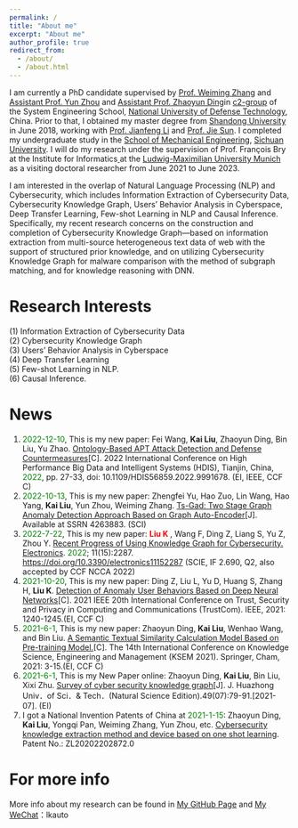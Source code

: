 ```yaml
---
permalink: /
title: "About me"
excerpt: "About me"
author_profile: true
redirect_from: 
  - /about/
  - /about.html
---
```


I am currently a PhD candidate supervised by [Prof. Weiming Zhang]() and [Assistant Prof. Yun Zhou](https://yzhou.github.io/) and [Assistant Prof. Zhaoyun Ding]()in [c2-group](https://c2-group.github.io/) of the System Engineering School, [National University of Defense Technology](https://www.nudt.edu.cn/), China. Prior to that, I obtained my master degree from [Shandong University](https://www.sdu.edu.cn/) in June 2018, working with [Prof. Jianfeng Li](https://www.mech.sdu.edu.cn/info/1127/121173.htm) and [Prof. Jie Sun](https://www.mech.sdu.edu.cn/info/1127/121121.htm). I completed my undergraduate study in the [School of Mechanical Engineering](http://msec.scu.edu.cn/), [Sichuan University](http://www.scu.edu.cn/). I will do my research under the supervision of Prof. François Bry[ ](https://www.pms.ifi.lmu.de/mitarbeiter/derzeitige/francois-bry/) at the Institute for Informatics[ ](http://www.ifi.lmu.de/front-page-en?set_language=en) at the [Ludwig-Maximilian University Munich](https://www.en.uni-muenchen.de/index.html) as a visiting doctoral researcher from June 2021 to June 2023.

I am interested in the overlap of Natural Language Processing (NLP) and Cybersecurity, which includes Information Extraction of Cybersecurity Data, Cybersecurity Knowledge Graph, Users’ Behavior Analysis in Cyberspace, Deep Transfer Learning, Few-shot Learning in NLP and Causal Inference. Specifically, my recent research concerns on the construction and completion of Cybersecurity Knowledge Graph—based on information extraction from multi-source heterogeneous text data of web with the support of structured prior knowledge, and on utilizing Cybersecurity Knowledge Graph for malware comparison with the method of subgraph matching, and for knowledge reasoning with DNN.

Research Interests
======
(1) Information Extraction of Cybersecurity Data
<br/>(2) Cybersecurity Knowledge Graph
<br/>(3) Users’ Behavior Analysis in Cyberspace
<br/>(4) Deep Transfer Learning
<br/>(5) Few-shot Learning in NLP.
<br/>(6) Causal Inference.

News
======
1. <font color='green'>2022-12-10</font>, This is my new paper: Fei Wang, **Kai Liu**, Zhaoyun Ding, Bin Liu, Yu Zhao. [Ontology-Based APT Attack Detection and Defense Countermeasures](https://ieeexplore.ieee.org/document/9991678)[C]. 2022 International Conference on High Performance Big Data and Intelligent Systems (HDIS), Tianjin, China, <font color='green'>2022</font>, pp. 27-33, doi: 10.1109/HDIS56859.2022.9991678. (EI, IEEE, CCF C)
2. <font color='green'>2022-10-13</font>, This is my new paper: Zhengfei Yu, Hao Zuo, Lin Wang, Hao Yang, **Kai Liu**, Yun Zhou, Weiming Zhang. [Ts-Gad: Two Stage Graph Anomaly Detection Approach Based on Graph Auto-Encoder](https://papers.ssrn.com/sol3/papers.cfm?abstract_id=4263883)[J]. Available at SSRN 4263883. (SCI)
3. <font color='green'>2022-7-22</font>, This is my new paper: **<font color='red'> Liu K </font>**, Wang F, Ding Z, Liang S, Yu Z, Zhou Y. [Recent Progress of Using Knowledge Graph for Cybersecurity. Electronics](https://www.mdpi.com/2079-9292/11/15/2287). <font color='green'>2022</font>; 11(15):2287. https://doi.org/10.3390/electronics11152287 (SCIE, IF 2.690, Q2, also accepted by CCF NCCA 2022)
4. <font color='green'>2021-10-20</font>, This is my new paper: Ding Z, Liu L, Yu D, Huang S, Zhang H, **Liu K**. [Detection of Anomaly User Behaviors Based on Deep Neural Networks](https://ieeexplore.ieee.org/document/9724456)[C]. 2021 IEEE 20th International Conference on Trust, Security and Privacy in Computing and Communications (TrustCom). IEEE, 2021: 1240-1245.(EI, CCF C)
5. <font color='green'>2021-6-1</font>, This is my new paper: Zhaoyun Ding, **Kai Liu**, Wenhao Wang, and Bin Liu. [A Semantic Textual Similarity Calculation Model Based on Pre-training Model.](https://doi.org/10.1007/978-3-030-82147-0_1)[C]. The 14th International Conference on Knowledge Science, Engineering and Management (KSEM 2021). Springer, Cham, 2021: 3-15.(EI, CCF C)
6. <font color='green'>2021-6-1</font>, This is my New Paper online: Zhaoyun Ding, **Kai Liu**, Bin Liu, Xixi Zhu. [Survey of cyber security knowledge graph](http://adm.hustxb.com/paper/download?uuid=4c8965ca370334e8b003afb2f07c18b2)[J]. J. Huazhong Univ．of Sci．& Tech．(Natural Science Edition).49(07):79-91.[2021-07]. (EI)
7. I got a National Invention Patents of China at <font color='green'>2021-1-15</font>: Zhaoyun Ding, **Kai Liu**, Yongqi Pan, Weiming Zhang, Yun Zhou, etc. [Cybersecurity knowledge extraction method and device based on one shot learning](https://worldwide.espacenet.com/publicationDetails/originalDocument?FT=D&date=20210115&DB=&locale=en_EP&CC=CN&NR=111931935B&KC=B&ND=5). Patent No.: ZL20202202872.0

For more info
======
More info about my research can be found in [My GitHub Page](https://github.com/KaiLiu-Leo) and [My WeChat]()：lkauto
